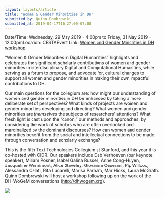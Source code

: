 ```yaml
---
layout: layouts/article
title: "Women & Gender Minorities in DH"
submitted_by: Quinn Dombrowski
submitted_at: 2019-04-17T16:27:00-07:00
---
```



Date/Time: Wednesday, 29 May 2019 - 4:00pm to Friday, 31 May 2019 - 12:00pmLocation: CESTAEvent Link: [Women and Gender Minorities in DH workshop](https://texttechnologies.stanford.edu/news/women-and-gender-minorities-digital-humanities) 

“Women & Gender Minorities in Digital Humanities” highlights and celebrates the significant scholarly contributions of women and gender minorities in interdisciplinary Digital and Computational Humanities, while serving as a forum to propose, and advocate for, cultural changes to support all women and gender minorities in making their own impactful contributions to DH.


Our main questions for the collegium are: how might our understanding of women and gender minorities in DH be enhanced by taking a more deliberate set of perspectives? What kinds of projects are women and gender minorities developing and directing? What women and gender minorities are *themselves* the subjects of researchers’ attentions? What fresh light is cast upon the “canon,” our methods and approaches, by considering the work of scholars who are often overlooked and marginalized by the dominant discourses? How can women and gender minorities benefit from the social and intellectual connections to be made through conversation and scholarly exchange?


This is the fifth Text Technologies Collegium at Stanford, and this year it is co-hosted with CIDR. Our speakers include Deb Verhoeven (our keynote speaker), Miriam Posner, Isabel Galina Russell, Anne Cong-Huyen, Jacqueline Wernimont, Alice Staveley, Giovanna Ceserani, Pip Willcox, Alessandra Celati, Rita Lucarelli, Marisa Parham, Mar Hicks, Laura McGrath. Quinn Dombrowski will host a workshop following up on the work of the DH-WoGeM conversations (<http://dhwogem.org>).


 

![](https://digitalhumanities.stanford.edu/sites/g/files/sbiybj8071/f/events/Women%20Gender%20Minorities%20in%20DH%20Flyer.jpg) 


